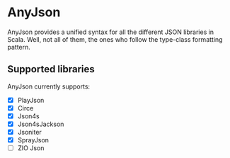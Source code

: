 # AnyJson

AnyJson provides a unified syntax for all the different JSON libraries in Scala.
Well, not all of them, the ones who follow the type-class formatting pattern.

## Supported libraries
AnyJson currently supports:

- [X] PlayJson
- [X] Circe
- [X] Json4s
- [X] Json4sJackson
- [X] Jsoniter
- [X] SprayJson
- [ ] ZIO Json
